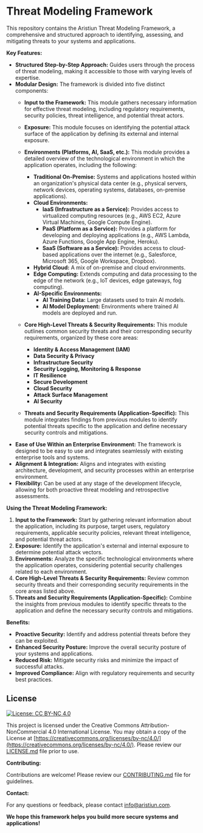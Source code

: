 # Threat Modeling Framework

This repository contains the Aristiun Threat Modeling Framework, a comprehensive and structured approach to identifying, assessing, and mitigating threats to your systems and applications. 

**Key Features:**

* **Structured Step-by-Step Approach:** Guides users through the process of threat modeling, making it accessible to those with varying levels of expertise.
* **Modular Design:** The framework is divided into five distinct components:
    * **Input to the Framework:** This module gathers necessary information for effective threat modeling, including regulatory requirements, security policies, threat intelligence, and potential threat actors.
    * **Exposure:** This module focuses on identifying the potential attack surface of the application by defining its external and internal exposure.
    * **Environments (Platforms, AI, SaaS, etc.):**  This module provides a detailed overview of the technological environment in which the application operates, including the following:
        * **Traditional On-Premise:** Systems and applications hosted within an organization's physical data center (e.g., physical servers, network devices, operating systems, databases, on-premise applications).
        * **Cloud Environments:**
            * **IaaS (Infrastructure as a Service):**  Provides access to virtualized computing resources (e.g., AWS EC2, Azure Virtual Machines, Google Compute Engine).
            * **PaaS (Platform as a Service):** Provides a platform for developing and deploying applications (e.g., AWS Lambda, Azure Functions, Google App Engine, Heroku).
            * **SaaS (Software as a Service):** Provides access to cloud-based applications over the internet (e.g., Salesforce, Microsoft 365, Google Workspace, Dropbox).
        * **Hybrid Cloud:** A mix of on-premise and cloud environments.
        * **Edge Computing:**  Extends computing and data processing to the edge of the network (e.g., IoT devices, edge gateways, fog computing).
        * **AI-Specific Environments:** 
            * **AI Training Data:** Large datasets used to train AI models.
            * **AI Model Deployment:** Environments where trained AI models are deployed and run.
              
    * **Core High-Level Threats & Security Requirements:**  This module outlines common security threats and their corresponding security requirements, organized by these core areas:
        * **Identity & Access Management (IAM)**
        * **Data Security & Privacy**
        * **Infrastructure Security** 
        * **Security Logging, Monitoring & Response** 
        * **IT Resilience** 
        * **Secure Development**
        * **Cloud Security**
        * **Attack Surface Management**
        * **AI Security**
     
  
    * **Threats and Security Requirements (Application-Specific):** This module integrates findings from previous modules to identify potential threats specific to the application and define necessary security controls and mitigations.
* **Ease of Use Within an Enterprise Environment:**  The framework is designed to be easy to use and integrates seamlessly with existing enterprise tools and systems. 
* **Alignment & Integration:** Aligns and integrates with existing architecture, development, and security processes within an enterprise environment.
* **Flexibility:**  Can be used at any stage of the development lifecycle, allowing for both proactive threat modeling and retrospective assessments. 

**Using the Threat Modeling Framework:**

1. **Input to the Framework:**  Start by gathering relevant information about the application, including its purpose, target users, regulatory requirements, applicable security policies, relevant threat intelligence, and potential threat actors.
2. **Exposure:**  Identify the application's external and internal exposure to determine potential attack vectors.
3. **Environments:**  Analyze the specific technological environments where the application operates, considering potential security challenges related to each environment.
4. **Core High-Level Threats & Security Requirements:**  Review common security threats and their corresponding security requirements in the core areas listed above.
5. **Threats and Security Requirements (Application-Specific):** Combine the insights from previous modules to identify specific threats to the application and define the necessary security controls and mitigations. 

**Benefits:**

* **Proactive Security:** Identify and address potential threats before they can be exploited.
* **Enhanced Security Posture:** Improve the overall security posture of your systems and applications.
* **Reduced Risk:** Mitigate security risks and minimize the impact of successful attacks.
* **Improved Compliance:**  Align with regulatory requirements and security best practices.

## License



[![License: CC BY-NC 4.0](https://licensebuttons.net/l/by-nc/4.0/88x31.png)](https://creativecommons.org/licenses/by-nc/4.0/)

This project is licensed under the Creative Commons Attribution-NonCommercial 4.0 International License. You may obtain a copy of the License at [https://creativecommons.org/licenses/by-nc/4.0/](https://creativecommons.org/licenses/by-nc/4.0/). Please review our [LICENSE.md](LICENSE.md) file prior to use.  

**Contributing:**

Contributions are welcome! Please review our [CONTRIBUTING.md](CONTRIBUTING.md) file for guidelines. 

**Contact:**

For any questions or feedback, please contact info@aristiun.com. 

**We hope this framework helps you build more secure systems and applications!**
